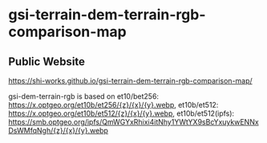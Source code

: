 # gsi-terrain-dem-terrain-rgb-comparison-map
## Public Website
https://shi-works.github.io/gsi-terrain-dem-terrain-rgb-comparison-map/

gsi-dem-terrain-rgb is based on 
et10/bet256: https://x.optgeo.org/et10b/et256/{z}/{x}/{y}.webp,
et10b/et512: https://x.optgeo.org/et10b/et512/{z}/{x}/{y}.webp,
et10b/et512(ipfs): https://smb.optgeo.org/ipfs/QmWGYxRhixi4itNhy1YWtYX9sBcYxuykwENNxDsWMfqNgh/{z}/{x}/{y}.webp
